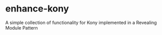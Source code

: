 # enhance-kony
A simple collection of functionality for Kony implemented in a Revealing Module Pattern
